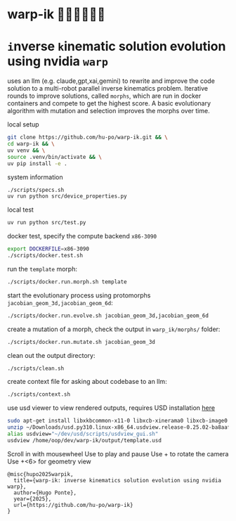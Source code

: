 # warp-ik 🦾🦾🦾🦾🦾🦾

# `i`nverse `k`inematic solution evolution using nvidia `warp`

uses an llm (e.g. claude,gpt,xai,gemini) to rewrite and improve the code solution to a multi-robot parallel inverse kinematics problem. Iterative rounds to improve solutions, called `morphs`, which are run in docker containers and compete to get the highest score. A basic evolutionary algorithm with mutation and selection improves the morphs over time.

local setup

```bash
git clone https://github.com/hu-po/warp-ik.git && \
cd warp-ik && \
uv venv && \
source .venv/bin/activate && \
uv pip install -e .
```

system information

```bash
./scripts/specs.sh
uv run python src/device_properties.py
```

local test

```bash
uv run python src/test.py
```

docker test, specify the compute backend `x86-3090`

```bash
export DOCKERFILE=x86-3090
./scripts/docker.test.sh
```   

run the `template` morph:

```bash
./scripts/docker.run.morph.sh template
```

start the evolutionary process using protomorphs `jacobian_geom_3d,jacobian_geom_6d`:

```bash
./scripts/docker.run.evolve.sh jacobian_geom_3d,jacobian_geom_6d
```

create a mutation of a morph, check the output in `warp_ik/morphs/` folder:

```bash
./scripts/docker.run.mutate.sh jacobian_geom_3d
```

clean out the output directory:

```bash
./scripts/clean.sh
```

create context file for asking about codebase to an llm:

```bash
./scripts/context.sh
```

use usd viewer to view rendered outputs, requires USD installation [here](https://developer.nvidia.com/usd?sortBy=developer_learning_library%2Fsort%2Ffeatured_in.usd_resources%3Adesc%2Ctitle%3Aasc#section-getting-started)

```bash
sudo apt-get install libxkbcommon-x11-0 libxcb-xinerama0 libxcb-image0 libxcb-shape0 libxcb-render-util0 libxcb-icccm4 libxcb-keysyms1
unzip ~/Downloads/usd.py310.linux-x86_64.usdview.release-0.25.02-ba8aaf1f.zip -d ~/dev/usd
alias usdview="~/dev/usd/scripts/usdview_gui.sh"
usdview /home/oop/dev/warp-ik/output/template.usd
```

Scroll in with mousewheel
Use <space> to play and pause
Use <alt>+<left click> to rotate the camera
Use <ctrl>+<6> for geometry view


```
@misc{hupo2025warpik,
  title={warp-ik: inverse kinematics solution evolution using nvidia warp},
  author={Hugo Ponte},
  year={2025},
  url={https://github.com/hu-po/warp-ik}
}
```
